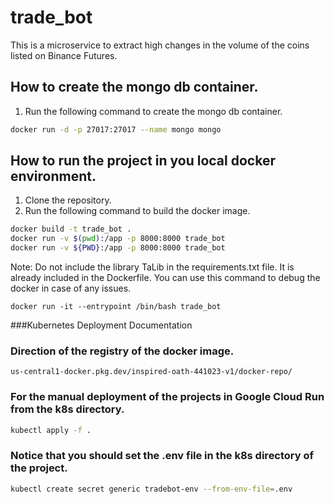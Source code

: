 # trade_bot
This is a microservice to extract high changes in the volume of the coins listed on Binance Futures.

## How to create the mongo db container.
1. Run the following command to create the mongo db container.

```bash
docker run -d -p 27017:27017 --name mongo mongo
```

## How to run the project in you local docker environment.
1. Clone the repository.
2. Run the following command to build the docker image.
```bash
docker build -t trade_bot .
docker run -v $(pwd):/app -p 8000:8000 trade_bot
docker run -v ${PWD}:/app -p 8000:8000 trade_bot 
```
Note: Do not include the library TaLib in the requirements.txt file. It is already included in the Dockerfile.
You can use this command to debug the docker in case of any issues.

```
docker run -it --entrypoint /bin/bash trade_bot
```
###Kubernetes Deployment Documentation

### Direction of the registry of the docker image.
```us-central1-docker.pkg.dev/inspired-oath-441023-v1/docker-repo/ ```

### For the manual deployment of the projects in Google Cloud Run from the k8s directory.
```bash
kubectl apply -f .
```
### Notice that you should set the .env file in the k8s directory of the project.
```bash
kubectl create secret generic tradebot-env --from-env-file=.env
```


